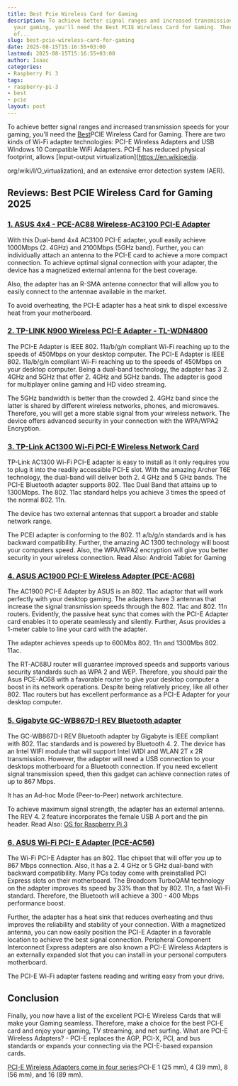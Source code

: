 ```yaml
---
title: Best Pcie Wireless Card for Gaming
description: To achieve better signal ranges and increased transmission speeds for
  your gaming, you'll need the Best PCIE Wireless Card for Gaming. There are two kinds
  of...
slug: best-pcie-wireless-card-for-gaming
date: 2025-08-15T15:16:55+03:00
lastmod: 2025-08-15T15:16:55+03:00
author: Isaac
categories:
- Raspberry Pi 3
tags:
- raspberry-pi-3
- best
- pcie
layout: post
---
```

To achieve better signal ranges and increased transmission speeds for your gaming, you'll need the [Best](https://pestpolicy.com/best-raspberry-pi-3-starter-kits/)PCIE Wireless Card for Gaming. There are two kinds of Wi-Fi adapter technologies: PCI-E Wireless Adapters and USB Windows 10 Compatible WiFi Adapters. PCI-E has reduced physical footprint, allows [Input-output virtualization](https://en.wikipedia.

org/wiki/I/O_virtualization), and an extensive error detection system (AER).

##  Reviews: Best PCIE Wireless Card for Gaming 2025

###  [1. ASUS 4x4 - PCE-AC88 Wireless-AC3100 PCI-E Adapter](https://www.amazon.com/dp/B01H9QMOMY/?tag=p-policy-20)

With this Dual-band 4x4 AC3100 PCI-E adapter, youll easily achieve 1000Mbps (2. 4GHz) and 2100Mbps (5GHz band). Further, you can individually attach an antenna to the PCI-E card to achieve a more compact connection. To achieve optimal signal connection with your adapter, the device has a magnetized external antenna for the best coverage.

Also, the adapter has an R-SMA antenna connector that will allow you to easily connect to the antennae available in the market.

To avoid overheating, the PCI-E adapter has a heat sink to dispel excessive heat from your motherboard.

###  [2. TP-LINK N900 Wireless  PCI-E Adapter - TL-WDN4800](https://www.amazon.com/dp/B007GMPZ0A/?tag=p-policy-20)

The PCI-E Adapter is IEEE 802. 11a/b/g/n compliant Wi-Fi reaching up to the speeds of 450Mbps on your desktop computer. The PCI-E Adapter is IEEE 802. 11a/b/g/n compliant Wi-Fi reaching up to the speeds of 450Mbps on your desktop computer. Being a dual-band technology, the adapter has 3 2. 4GHz and 5GHz that offer 2. 4GHz and 5GHz bands. The adapter is good for multiplayer online gaming and HD video streaming.

The 5GHz bandwidth is better than the crowded 2. 4GHz band since the latter is shared by different wireless networks, phones, and microwaves. Therefore, you will get a more stable signal from your wireless network. The device offers advanced security in your connection with the WPA/WPA2 Encryption.

###  [3. TP-Link AC1300 Wi-Fi PCI-E Wireless Network Card](https://www.amazon.com/dp/B016K0896K/?tag=p-policy-20)

TP-Link AC1300 Wi-Fi PCI-E adapter is easy to install as it only requires you to plug it into the readily accessible PCI-E slot. With the amazing Archer T6E technology, the dual-band will deliver both 2. 4 GHz and 5 GHz bands. The PCI-E Bluetooth adapter supports 802. 11ac Dual Band that attains up to 1300Mbps. The 802. 11ac standard helps you achieve 3 times the speed of the normal 802. 11n.

The device has two external antennas that support a broader and stable network range.

The PCEI adapter is conforming to the 802. 11 a/b/g/n standards and is has backward compatibility. Further, the amazing AC 1300 technology will boost your computers speed. Also, the WPA/WPA2 encryption will give you better security in your wireless connection. Read Also: Android Tablet for Gaming

###  [4. ASUS AC1900 PCI-E Wireless Adapter (PCE-AC68)](https://www.amazon.com/dp/B00F42V83C/?tag=p-policy-20)

The AC1900 PCI-E Adapter by ASUS is an 802. 11ac adaptor that will work perfectly with your desktop gaming. The adapters have 3 antennas that increase the signal transmission speeds through the 802. 11ac and 802. 11n routers. Evidently, the passive heat sync that comes with the PCI-E Adapter card enables it to operate seamlessly and silently. Further, Asus provides a 1-meter cable to line your card with the adapter.

The adapter achieves speeds up to 600Mbs 802. 11n and 1300Mbs 802. 11ac.

The RT-AC68U router will guarantee improved speeds and supports various security standards such as WPA 2 and WEP. Therefore, you should pair the Asus PCE-AC68 with a favorable router to give your desktop computer a boost in its network operations. Despite being relatively pricey, like all other 802. 11ac routers but has excellent performance as a PCI-E Adapter for your desktop computer.

###  [5. Gigabyte GC-WB867D-I REV Bluetooth adapter](https://www.amazon.com/dp/B00HF8K0O6/?tag=p-policy-20)

The GC-WB867D-I REV Bluetooth adapter by Gigabyte is IEEE compliant with 802. 11ac standards and is powered by Bluetooth 4. 2. The device has an Intel WIFI module that will support Intel WIDI and WLAN 2T x 2R transmission. However, the adapter will need a USB connection to your desktops motherboard for a Bluetooth connection. If you need excellent signal transmission speed, then this gadget can achieve connection rates of up to 867 Mbps.

It has an Ad-hoc Mode (Peer-to-Peer) network architecture.

To achieve maximum signal strength, the adapter has an external antenna. The REV 4. 2 feature incorporates the female USB A port and the pin header. Read Also: [OS for Raspberry Pi 3](https://pestpolicy.com/best-os-for-raspberry-pi-3/)

###  [6. ASUS Wi-Fi PCI- E Adapter (PCE-AC56)](https://www.amazon.com/dp/B00JNA337K/?tag=p-policy-20)

The Wi-Fi PCI-E Adapter has an 802. 11ac chipset that will offer you up to 867 Mbps connection. Also, it has a 2. 4 GHz or 5 GHz dual-band with backward compatibility. Many PCs today come with preinstalled PCI Express slots on their motherboard. The Broadcom TurboQAM technology on the adapter improves its speed by 33% than that by 802. 11n, a fast Wi-Fi standard. Therefore, the Bluetooth will achieve a 300 - 400 Mbps performance boost.

Further, the adapter has a heat sink that reduces overheating and thus improves the reliability and stability of your connection. With a magnetized antenna, you can now easily position the PCI-E Adapter in a favorable location to achieve the best signal connection. Peripheral Component Interconnect Express adapters are also known a PCI-E Wireless Adapters is an externally expanded slot that you can install in your personal computers motherboard.

The PCI-E Wi-Fi adapter fastens reading and writing easy from your drive.

##  Conclusion

Finally, you now have a list of the excellent PCI-E Wireless Cards that will make your Gaming seamless. Therefore, make a choice for the best PCI-E card and enjoy your gaming, TV streaming, and net surfing. What are PCI-E Wireless Adapters? - PCI-E replaces the AGP, PCI-X, PCI, and bus standards or expands your connecting via the PCI-E-based expansion cards.

[PCI-E Wireless Adapters come in four series](https://en.wikipedia.org/wiki/PCI_Express):PCI-E 1 (25 mm), 4 (39 mm), 8 (56 mm), and 16 (89 mm).

